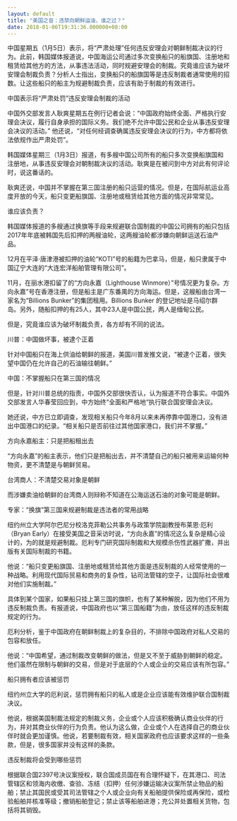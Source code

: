 ```yaml
---
layout: default
title: "美国之音：违禁向朝鲜运油，谁之过？"
date: 2018-01-06T19:31:36.000000+08:00
---
```


中国星期五（1月5日）表示，将“严肃处理”任何违反安理会对朝鲜制裁决议的行为。此前，韩国媒体报道说，中国海运公司通过多次变换船只的船旗国、注册地和租赁给其他方的方法，从事违法活动，同时规避安理会的制裁。究竟谁应该为破坏安理会制裁负责？分析人士指出，变换船只的船旗国等是违反制裁者通常使用的招数。让这些船只的船主为规避制裁负责，应该有助于制裁的有效进行。

中国表示将“严肃处罚”违反安理会制裁的活动

中国外交部发言人耿爽星期五在例行记者会说：“中国政府始终全面、严格执行安理会决议，履行自身承担的国际义务。我们绝不允许中国公民和企业从事违反安理会决议的活动。” 他还说，“对任何经调查确属违反安理会决议的行为，中方都将依法依规作出严肃处罚”。

韩国媒体星期三（1月3日）报道，有多艘中国公司所有的船只多次变换船旗国和注册地，从事违反安理会对朝制裁决议的活动。耿爽是在被问到中方对此有何评论时，说这番话的。

耿爽还说，中国并不掌握在第三国注册的船只运营的情况。但是，在国际航运业高度开放的今天，船只变更船旗国、注册地或租赁给其他方面的情况非常常见。

谁应该负责？

韩国媒体报道的多艘通过换旗等手段来规避联合国制裁的中国公司拥有的船只包括2017年年底被韩国先后扣押的两艘油轮，这两艘油轮都涉嫌向朝鲜运送石油产品。

12月在平泽·唐津港被扣押的油轮“KOTI”号的船籍为巴拿马，但是，船只隶属于中国辽宁大连的“大连宏洋船舶管理有限公司”。

11月，在丽水港扣留了的“方向永嘉（Lighthouse Winmore）”号情况更为复杂。方向永嘉”号在香港注册，但是船主是广东番禺的方向海运。但是，这艘船由台湾一家名为“Billions Bunker”的集团租用。Billions Bunker 的登记地址是马绍尔群岛。另外，随船扣押的有25人，其中23人是中国公民，两人是缅甸公民。

但是，究竟谁应该为破坏制裁负责，各方却有不同的说法。

川普：中国做坏事，被逮个正着

针对中国船只在海上供油给朝鲜的报道，美国川普发推文说，“被逮个正着，很失望中国仍在允许自己的石油输往朝鲜。”

中国：不掌握船只在第三国的情况

但是，针对川普总统的指责，中国外交部很快否认，认为报道不符合事实。中国外交部发言人华春莹回应到，中方始终“全面和严格地“执行联合国安理会决议。

她还说，中方已立即调查，发现相关船只今年8月以来未再停靠中国港口，没有进出中国港口的纪录。“相关船只是否前往过其他国家港口，我们并不掌握。”

方向永嘉船主：只是把船租出去

“方向永嘉”的船主表示，他们只是把船出去，并不清楚自己的船只被用来运输何种物资，更不清楚是与朝鲜贸易。

台湾商人：不清楚交易对象是朝鲜

而涉嫌卖油给朝鲜的台湾商人则辩称不知道在公海运送石油的对象可能是朝鲜。

专家：“换旗”第三国来规避制裁是违法者的常用战略

纽约州立大学阿尔巴尼分校洛克菲勒公共事务与政策学院副教授布莱恩·厄利（Bryan Early）在接受美国之音采访时说，“方向永嘉”的情况这么复杂是精心设计的，为的就是规避制裁。厄利专门研究国际制裁和大规模杀伤性武器扩撒，并出版有关国际制裁的书籍。

他说：“船只变更船旗国、注册地或租赁给其他方面是违反制裁的人经常使用的一种战略。利用现代国际贸易和商务的复杂性，钻司法管辖的空子，让国际社会很难对他们实施制裁。”

具体到某个国家，如果船只挂上第三国的旗帜，也有了某种解脱，因为他们不用为违反制裁负责。有报道说，中国政府也以“第三国船籍”为由，放任这样的违反制裁规定的行为。

厄利分析，鉴于中国政府在朝鲜制裁上的复杂目的，不排除中国政府对私人交易的包容和放任。

他说：“中国希望，通过制裁改变朝鲜的做法，但是又不至于威胁到朝鲜的稳定。他们虽然在限制与朝鲜的交易，但是对于底层的个人或企业的交易应该有所包容。”

船只拥有者应该被惩罚

纽约州立大学的厄利说，惩罚拥有船只的私人或是企业应该能有效维护联合国制裁决议。

他说，根据美国制裁法规定的制裁义务，企业或个人应该积极确认商业伙伴的行为，并对其商业伙伴的行为负责。他认为这么做，企业或个人在选择自己的商业伙伴时就会更加谨慎。他说，若要制裁有效，相关国家政府也应该要求这样的一些条款，但是，很多国家并没有这样的条款。

违反制裁将会受到哪些惩罚

根据联合国2397号决议案授权，联合国成员国在有合理怀疑下，在其港口、司法管辖区和领海内收缴、查验、冻结（扣押）任何涉嫌运输决议案所禁止物品的船舶；禁止其国民或受其司法管辖之个人或企业向有关船舶提供保险或再保险，或检验船舶并核准等级；撤销船舶登记；禁止该等船舶进港；充公并处置相关货物，包括将其销毁。

